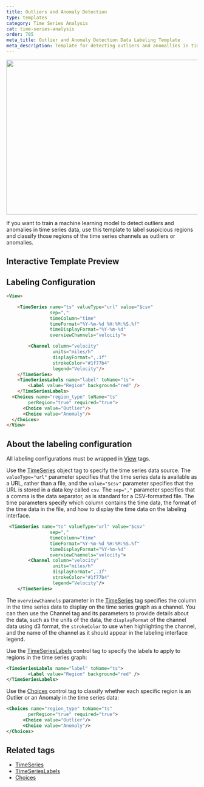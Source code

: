 ```yaml
---
title: Outliers and Anomaly Detection
type: templates
category: Time Series Analysis
cat: time-series-analysis
order: 705
meta_title: Outlier and Anomaly Detection Data Labeling Template
meta_description: Template for detecting outliers and anomallies in time series data with Siali Label for your machine learning and data science projects.
---
```


<img src="/images/templates/outliers-anomaly-detection.png" alt="" class="gif-border" width="552px" height="408px" />

If you want to train a machine learning model to detect outliers and anomalies in time series data, use this template to label suspicious regions and classify those regions of the time series channels as outliers or anomalies.

## Interactive Template Preview

<div id="main-preview"></div>

## Labeling Configuration

```html
<View>

    <TimeSeries name="ts" valueType="url" value="$csv"
                sep=","
                timeColumn="time"
                timeFormat="%Y-%m-%d %H:%M:%S.%f"
                timeDisplayFormat="%Y-%m-%d"
                overviewChannels="velocity">

        <Channel column="velocity"
                 units="miles/h"
                 displayFormat=",.1f"
                 strokeColor="#1f77b4"
                 legend="Velocity"/>
    </TimeSeries>
    <TimeSeriesLabels name="label" toName="ts">
        <Label value="Region" background="red" />
    </TimeSeriesLabels>
  <Choices name="region_type" toName="ts"
        perRegion="true" required="true">
      <Choice value="Outlier"/>
      <Choice value="Anomaly"/>
  </Choices>
</View>
```

## About the labeling configuration

All labeling configurations must be wrapped in [View](/tags/view.html) tags.

Use the [TimeSeries](/tags/timeseries.html) object tag to specify the time series data source. The `valueType="url"` parameter specifies that the time series data is available as a URL, rather than a file, and the `value="$csv"` parameter specifies that the URL is stored in a data key called `csv`. The `sep=","` parameter specifies that a comma is the data separator, as is standard for a CSV-formatted file. The time parameters specify which column contains the time data, the format of the time data in the file, and how to display the time data on the labeling interface. 
```xml
 <TimeSeries name="ts" valueType="url" value="$csv"
                sep=","
                timeColumn="time"
                timeFormat="%Y-%m-%d %H:%M:%S.%f"
                timeDisplayFormat="%Y-%m-%d"
                overviewChannels="velocity">
        <Channel column="velocity"
                 units="miles/h"
                 displayFormat=",.1f"
                 strokeColor="#1f77b4"
                 legend="Velocity"/>
    </TimeSeries>
```
The `overviewChannels` parameter in the [TimeSeries](/tags/timeseries.html) tag specifies the column in the time series data to display on the time series graph as a channel. You can then use the Channel tag and its parameters to provide details about the data, such as the units of the data, the `displayFormat` of the channel data using d3 format, the `strokeColor` to use when highlighting the channel, and the name of the channel as it should appear in the labeling interface legend. 

Use the [TimeSeriesLabels](/tags/timeserieslabels.html) control tag to specify the labels to apply to regions in the time series graph:
```xml
<TimeSeriesLabels name="label" toName="ts">
        <Label value="Region" background="red" />
</TimeSeriesLabels>
```

Use the [Choices](/tags/choices.html) control tag to classify whether each specific region is an Outlier or an Anomaly in the time series data:
```xml
<Choices name="region_type" toName="ts"
        perRegion="true" required="true">
      <Choice value="Outlier"/>
      <Choice value="Anomaly"/>
</Choices>
```

## Related tags
- [TimeSeries](/tags/timeseries.html)
- [TimeSeriesLabels](/tags/timeserieslabels.html)
- [Choices](/tags/choices.html)
